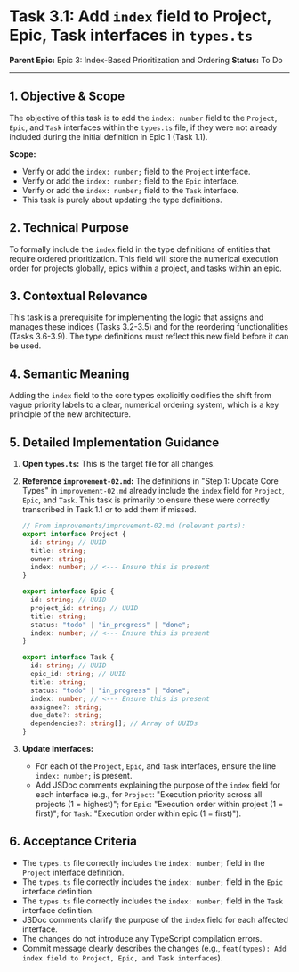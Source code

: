 # Task 3.1: Add `index` field to Project, Epic, Task interfaces in `types.ts`

**Parent Epic:** Epic 3: Index-Based Prioritization and Ordering
**Status:** To Do

---

## 1. Objective & Scope

The objective of this task is to add the `index: number` field to the `Project`, `Epic`, and `Task` interfaces within the `types.ts` file, if they were not already included during the initial definition in Epic 1 (Task 1.1).

**Scope:**

- Verify or add the `index: number;` field to the `Project` interface.
- Verify or add the `index: number;` field to the `Epic` interface.
- Verify or add the `index: number;` field to the `Task` interface.
- This task is purely about updating the type definitions.

## 2. Technical Purpose

To formally include the `index` field in the type definitions of entities that require ordered prioritization. This field will store the numerical execution order for projects globally, epics within a project, and tasks within an epic.

## 3. Contextual Relevance

This task is a prerequisite for implementing the logic that assigns and manages these indices (Tasks 3.2-3.5) and for the reordering functionalities (Tasks 3.6-3.9). The type definitions must reflect this new field before it can be used.

## 4. Semantic Meaning

Adding the `index` field to the core types explicitly codifies the shift from vague priority labels to a clear, numerical ordering system, which is a key principle of the new architecture.

## 5. Detailed Implementation Guidance

1.  **Open `types.ts`:** This is the target file for all changes.
2.  **Reference `improvement-02.md`:** The definitions in "Step 1: Update Core Types" in `improvement-02.md` already include the `index` field for `Project`, `Epic`, and `Task`. This task is primarily to ensure these were correctly transcribed in Task 1.1 or to add them if missed.

    ```typescript
    // From improvements/improvement-02.md (relevant parts):
    export interface Project {
      id: string; // UUID
      title: string;
      owner: string;
      index: number; // <--- Ensure this is present
    }

    export interface Epic {
      id: string; // UUID
      project_id: string; // UUID
      title: string;
      status: "todo" | "in_progress" | "done";
      index: number; // <--- Ensure this is present
    }

    export interface Task {
      id: string; // UUID
      epic_id: string; // UUID
      title: string;
      status: "todo" | "in_progress" | "done";
      index: number; // <--- Ensure this is present
      assignee?: string;
      due_date?: string;
      dependencies?: string[]; // Array of UUIDs
    }
    ```

3.  **Update Interfaces:**
    - For each of the `Project`, `Epic`, and `Task` interfaces, ensure the line `index: number;` is present.
    - Add JSDoc comments explaining the purpose of the `index` field for each interface (e.g., for `Project`: "Execution priority across all projects (1 = highest)"; for `Epic`: "Execution order within project (1 = first)"; for `Task`: "Execution order within epic (1 = first)").

## 6. Acceptance Criteria

- The `types.ts` file correctly includes the `index: number;` field in the `Project` interface definition.
- The `types.ts` file correctly includes the `index: number;` field in the `Epic` interface definition.
- The `types.ts` file correctly includes the `index: number;` field in the `Task` interface definition.
- JSDoc comments clarify the purpose of the `index` field for each affected interface.
- The changes do not introduce any TypeScript compilation errors.
- Commit message clearly describes the changes (e.g., `feat(types): Add index field to Project, Epic, and Task interfaces`).
